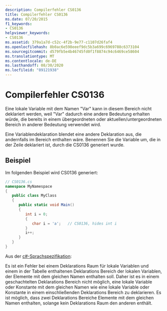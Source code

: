 ```yaml
---
description: Compilerfehler CS0136
title: Compilerfehler CS0136
ms.date: 07/20/2015
f1_keywords:
- CS0136
helpviewer_keywords:
- CS0136
ms.assetid: 379a1a7d-c52c-4f2b-9e77-c1107d26faf4
ms.openlocfilehash: 8b0ac6e598eeef9dc5b3a699c6969788c6373104
ms.sourcegitcommit: d579fb5e4b46745fd0f1f8874c94c6469ce58604
ms.translationtype: MT
ms.contentlocale: de-DE
ms.lasthandoff: 08/30/2020
ms.locfileid: "89121938"
---
```

# <a name="compiler-error-cs0136"></a>Compilerfehler CS0136
Eine lokale Variable mit dem Namen "Var" kann in diesem Bereich nicht deklariert werden, weil "Var" dadurch eine andere Bedeutung erhalten würde, die bereits in einem übergeordneten oder aktuellen/untergeordneten Bereich in anderer Bedeutung verwendet wird.  
  
 Eine Variablendeklaration blendet eine andere Deklaration aus, die andernfalls im Bereich enthalten wäre. Benennen Sie die Variable um, die in der Zeile deklariert ist, durch die CS0136 generiert wurde.  
  
## <a name="example"></a>Beispiel  
 Im folgenden Beispiel wird CS0136 generiert:  
  
```csharp
// CS0136.cs  
namespace MyNamespace  
{  
   public class MyClass  
   {  
      public static void Main()  
      {  
         int i = 0;  
         {  
            char i = 'a';   // CS0136, hides int i  
         }  
         i++;  
      }  
   }  
}  
```  
  
Aus der [c#-Sprachspezifikation](~/_csharplang/spec/basic-concepts.md#declarations):  
  
Es ist ein Fehler bei einem Deklarations Raum für lokale Variablen und einem in der Tabelle enthaltenen Deklarations Bereich der lokalen Variablen, der Elemente mit dem gleichen Namen enthalten soll. Daher ist es in einem geschachtelten Deklarations Bereich nicht möglich, eine lokale Variable oder Konstante mit dem gleichen Namen wie eine lokale Variable oder Konstante in einem einschließenden Deklarations Bereich zu deklarieren. Es ist möglich, dass zwei Deklarations Bereiche Elemente mit dem gleichen Namen enthalten, solange kein Deklarations Raum den anderen enthält.

